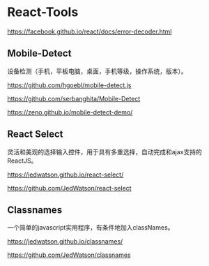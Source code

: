 # React-Tools



https://facebook.github.io/react/docs/error-decoder.html


## Mobile-Detect
设备检测（手机，平板电脑，桌面，手机等级，操作系统，版本）。

https://github.com/hgoebl/mobile-detect.js

https://github.com/serbanghita/Mobile-Detect

https://zeno.github.io/mobile-detect-demo/


## React Select

灵活和美观的选择输入控件，用于具有多重选择，自动完成和ajax支持的ReactJS。

https://jedwatson.github.io/react-select/

https://github.com/JedWatson/react-select




## Classnames
一个简单的javascript实用程序，有条件地加入classNames。

https://jedwatson.github.io/classnames/

https://github.com/JedWatson/classnames


